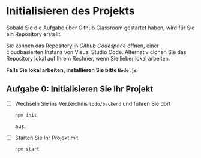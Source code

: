 # Initialisieren des Projekts

Sobald Sie die Aufgabe über Github Classroom gestartet haben, wird für Sie ein Repository erstellt.

Sie können das Repository in *Github Codespace* öffnen, einer cloudbasierten Instanz von Visual Studio Code. Alternativ clonen Sie das Repository
lokal auf Ihrem Rechner, wenn Sie lieber lokal arbeiten.

**Falls Sie lokal arbeiten, installieren Sie bitte `Node.js`**

## Aufgabe 0: Initialisieren Sie Ihr Projekt

- [ ] Wechseln Sie ins Verzeichnis `todo/backend` und führen Sie dort

  ```Shell
  npm init
  ```

  aus.
- [ ] Starten Sie Ihr Projekt mit

  ```Shell
  npm start
  ```
